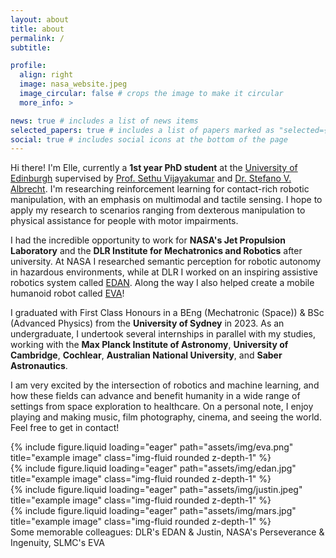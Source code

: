 ```yaml
---
layout: about
title: about
permalink: /
subtitle:

profile:
  align: right
  image: nasa_website.jpeg
  image_circular: false # crops the image to make it circular
  more_info: >

news: true # includes a list of news items
selected_papers: true # includes a list of papers marked as "selected={true}"
social: true # includes social icons at the bottom of the page
---
```


Hi there! I'm Elle, currently a **1st year PhD student** at the [University of Edinburgh](https://www.edinburgh-robotics.org/) supervised by [Prof. Sethu Vijayakumar](https://web.inf.ed.ac.uk/slmc) and [Dr. Stefano V. Albrecht](https://agents.inf.ed.ac.uk/). I'm researching reinforcement learning for contact-rich robotic manipulation, with an emphasis on multimodal and tactile sensing. I hope to apply my research to scenarios ranging from dexterous manipulation to physical assistance for people with motor impairments.

I had the incredible opportunity to work for **NASA's Jet Propulsion Laboratory** and the **DLR Institute for Mechatronics and Robotics** after university. At NASA I researched semantic perception for robotic autonomy in hazardous environments, while at DLR I worked on an inspiring assistive robotics system called [EDAN](https://www.dlr.de/rm/en/desktopdefault.aspx/tabid-11670). Along the way I also helped create a mobile humanoid robot called [EVA](https://youtu.be/nMkcBbofDY0)! 

I graduated with First Class Honours in a BEng (Mechatronic (Space)) & BSc (Advanced Physics) from the **University of Sydney** in 2023. As an undergraduate, I undertook several internships in parallel with my studies, working with the **Max Planck Institute of Astronomy**, **University of Cambridge**, **Cochlear**, **Australian National University**, and **Saber Astronautics**.

I am very excited by the intersection of robotics and machine learning, and how these fields can advance and benefit humanity in a wide range of settings from space exploration to healthcare. On a personal note, I enjoy playing and making music, film photography, cinema, and seeing the world. Feel free to get in contact!

<div class="row">
    <div class="col-sm mt-3 mt-md-0">
        {% include figure.liquid loading="eager" path="assets/img/eva.png" title="example image" class="img-fluid rounded z-depth-1" %}
    </div>
    <div class="col-sm mt-3 mt-md-0">
        {% include figure.liquid loading="eager" path="assets/img/edan.jpg" title="example image" class="img-fluid rounded z-depth-1" %}
    </div>
</div>
<div class="row">
    <div class="col-sm mt-3 mt-md-0">
        {% include figure.liquid loading="eager" path="assets/img/justin.jpeg" title="example image" class="img-fluid rounded z-depth-1" %}
    </div>
    <div class="col-sm mt-3 mt-md-0">
        {% include figure.liquid loading="eager" path="assets/img/mars.jpg" title="example image" class="img-fluid rounded z-depth-1" %}
    </div>
</div>

<div class="caption">
    Some memorable colleagues: DLR's EDAN & Justin, NASA's Perseverance & Ingenuity, SLMC's EVA
</div>